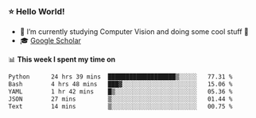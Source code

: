 ### ⭐️ Hello World!

<!--
**hologerry/hologerry** is a ✨ _special_ ✨ repository because its `README.md` (this file) appears on your GitHub profile.

Here are some ideas to get you started:

- 🔭 I’m currently working and studying on Computer Vision
- 🌱 I’m currently learning at Peking University
- 💬 Ask me about 
- 📫 How to reach me: E-mail
- 😄 Pronouns: he/his
- ⚡ Fun fact: Music is the Power
-->


- 🔭 I’m currently studying Computer Vision and doing some cool stuff 🤖
- 🎓 [Google Scholar](https://scholar.google.com/citations?user=3ykqW9wAAAAJ&hl=en)


📊 **This week I spent my time on**

<!--START_SECTION:waka-->

```txt
Python      24 hrs 39 mins  ███████████████████▒░░░░░   77.31 %
Bash        4 hrs 48 mins   ███▓░░░░░░░░░░░░░░░░░░░░░   15.06 %
YAML        1 hr 42 mins    █▒░░░░░░░░░░░░░░░░░░░░░░░   05.36 %
JSON        27 mins         ▒░░░░░░░░░░░░░░░░░░░░░░░░   01.44 %
Text        14 mins         ▒░░░░░░░░░░░░░░░░░░░░░░░░   00.75 %
```

<!--END_SECTION:waka-->
